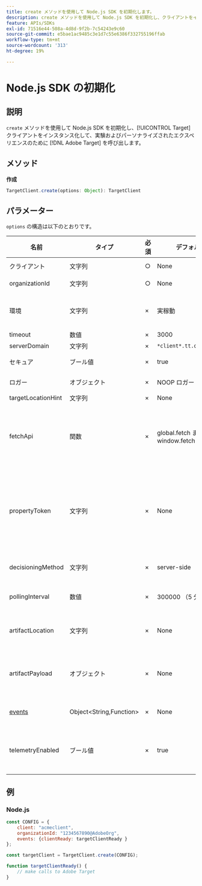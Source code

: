 ```yaml
---
title: create メソッドを使用して Node.js SDK を初期化します。
description: create メソッドを使用して Node.js SDK を初期化し、クライアントをインスタンス化して、実験とパーソナライ  [!DNL Target]  されたエクスペリエンスを  [!DNL Adobe Target]  行する呼び出しを行う方法を説明します。
feature: APIs/SDKs
exl-id: 71516e44-508a-4d8d-9f2b-7c54243e9c60
source-git-commit: e5bae1ac9485c3e1d7c55e6386f332755196ffab
workflow-type: tm+mt
source-wordcount: '313'
ht-degree: 19%

---
```


# Node.js SDK の初期化

## 説明

`create` メソッドを使用して Node.js SDK を初期化し、[!UICONTROL Target] クライアントをインスタンス化して、実験およびパーソナライズされたエクスペリエンスのために [!DNL Adobe Target] を呼び出します。

## メソッド

**作成**

```js {line-numbers="true"}
TargetClient.create(options: Object): TargetClient
```

## パラメーター

`options` の構造は以下のとおりです。

| 名前 | タイプ | 必須 | デフォルト | 説明 |
| --- | --- | --- | --- | --- |
| クライアント | 文字列 | ○ | None | [!UICONTROL Adobe Target Client ID] |
| organizationId | 文字列 | ○ | None | [!UICONTROL Experience Cloud Organization ID] |
| 環境 | 文字列 | × | 実稼動 | ターゲット環境名。 [!DNL Target] UI で、[!UICONTROL Administration]/[!UICONTROL Environments] を選択します。 |
| timeout | 数値 | × | 3000 | タイムアウト （ミリ秒） |
| serverDomain | 文字列 | × | `*client*.tt.omtrdc.net` | デフォルトのホスト名を上書き |
| セキュア | ブール値 | × | true | HTTP スキームを適用するための設定を解除 |
| ロガー | オブジェクト | × | NOOP ロガー | デフォルトの NOOP ロガーを置き換えます |
| targetLocationHint | 文字列 | × | None | ターゲットの場所のヒント |
| fetchApi | 関数 | × | global.fetch または window.fetch | [fetch](https://fetch.spec.whatwg.org/) は、SDK で http リクエストに使用されます。 デフォルトでは、node-fetch またはブラウザー実装の fetch が使用されます。 ただし、`fetchApi` を使用して代替実装を指定することもできます |
| propertyToken | 文字列 | × | None | **ターゲットプロパティトークン**。 ここで指定した場合、すべての `getOffers` 呼び出しでこの値が使用されます。 **オンデバイス判定の場合**、SDK は、`propertyToken` で設定されたプロパティトークンの対象アクティビティを含んだアーティファクトのみをダウンロードします |
| decisioningMethod | 文字列 | × | server-side | 使用する判定方法を決定します（[ オンデバイス ](/help/dev/implement/server-side/sdk-guides/on-device-decisioning/overview.md)、サーバーサイド、ハイブリッド） |
| pollingInterval | 数値 | × | 300000 （5 分） | [ オンデバイス判定ルールアーティファクト ](/help/dev/implement/server-side/sdk-guides/on-device-decisioning/rule-artifact-overview.md) のポーリング間隔（ミリ秒） |
| artifactLocation | 文字列 | × | None | [ オンデバイス判定ルールアーティファクト ](/help/dev/implement/server-side/sdk-guides/on-device-decisioning/rule-artifact-overview.md) への完全修飾 URL。 内部的に決定された場所を上書きします。 |
| artifactPayload | オブジェクト | × | None | [ オンデバイス判定ルールアーティファクト ](/help/dev/implement/server-side/sdk-guides/on-device-decisioning/rule-artifact-overview.md) の JSON ペイロード。 指定した場合、URL からリクエストする代わりに使用されます。 |
| [events](sdk-events.md) | Object&lt;String,Function> | × | None | イベント名のキーとコールバック関数の値を含むオプションのオブジェクト |
| telemetryEnabled | ブール値 | × | true | 有効化すると、Adobeは SDK 機能の使用状況とパフォーマンスのテレメトリデータを収集します。 個人データは収集されません。  |

## 例

### Node.js

```js {line-numbers="true"}
const CONFIG = {
    client: "acmeclient",
    organizationId: "1234567890@AdobeOrg",
    events: {clientReady: targetClientReady }
};

const targetClient = TargetClient.create(CONFIG);

function targetClientReady() {
    // make calls to Adobe Target
}
```
